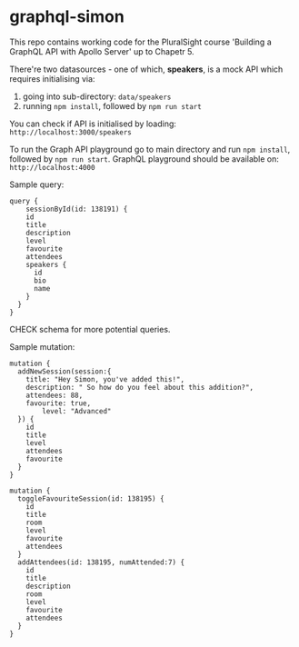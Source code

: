 # graphql-simon

This repo contains working code for the PluralSight course 'Building a GraphQL API with Apollo Server' up to Chapetr 5.

There're two datasources - one of which, **speakers**, is a mock API which requires initialising via:
1. going into sub-directory: `data/speakers`
2. running `npm install`, followed by `npm run start`

You can check if API is initialised by loading:  `http://localhost:3000/speakers`

To run the Graph API playground go to main directory and run `npm install`, followed by `npm run start`. 
GraphQL playground should be available on: `http://localhost:4000`

Sample query:
```
query {
  	sessionById(id: 138191) {
    id
    title
    description
    level
    favourite
    attendees
    speakers {
      id
      bio
      name
    }
  }
}
```
CHECK schema for more potential queries.


Sample mutation:
```
mutation {
  addNewSession(session:{
    title: "Hey Simon, you've added this!",
    description: " So how do you feel about this addition?",
    attendees: 88,
    favourite: true,
		level: "Advanced"  
  }) {
    id
    title
    level
    attendees
    favourite
  }
}
```


```
mutation {
  toggleFavouriteSession(id: 138195) {
    id
    title
    room
    level
    favourite
    attendees  
  }
  addAttendees(id: 138195, numAttended:7) {
    id
    title
    description
    room
    level
    favourite
    attendees  
  }
}
```
